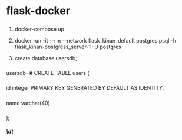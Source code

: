 # flask-docker
#####
1) docker-compose up
   
2) docker run -it --rm --network flask_kinan_default postgres psql -h flask_kinan-postgress_server-1 -U postgres
   
3) create database usersdb;
#####

##### 
usersdb=# CREATE TABLE users (
##### 
id     integer PRIMARY KEY GENERATED BY DEFAULT AS IDENTITY,
#####
name    varchar(40)
#####
);

##### \dt
